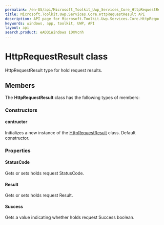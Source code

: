 ```yaml
---
permalink: /en-US/api/Microsoft_Toolkit_Uwp_Services_Core_HttpRequestResult.htm
title: Microsoft.Toolkit.Uwp.Services.Core.HttpRequestResult API 
description: API page for Microsoft.Toolkit.Uwp.Services.Core.HttpRequestResult
keywords: windows, app, toolkit, UWP, API
layout: api
search.product: eADQiWindows 10XVcnh
---
```



# HttpRequestResult class

HttpRequestResult type for hold request results.

## Members

The **HttpRequestResult** class has the following types of members:

### Constructors

#### contructor

Initializes a new instance of the [HttpRequestResult](Microsoft_Toolkit_Uwp_Services_Core_HttpRequestResult.htm) class. Default constructor.



### Properties

#### StatusCode

Gets or sets holds request StatusCode.



#### Result

Gets or sets holds request Result.



#### Success

Gets a value indicating whether holds request Success boolean.


